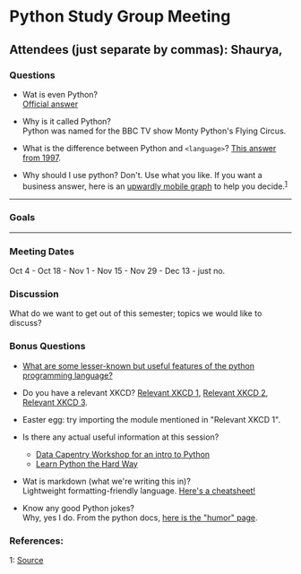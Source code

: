 # Python Study Group Meeting

Attendees (just separate by commas): Shaurya,
---
### Questions
* Wat is even Python?  
[Official answer](https://www.python.org/doc/essays/blurb/)

* Why is it called Python?  
Python was named for the BBC TV show Monty Python's Flying Circus.

* What is the difference between Python and `<language>`? 
[This answer from 1997](https://www.python.org/doc/essays/comparisons/).

* Why should I use python?
Don't. Use what you like. If you want a business answer, here is an [upwardly mobile graph](https://zgab33vy595fw5zq-zippykid.netdna-ssl.com/wp-content/uploads/2017/09/growth_major_languages-1-1400x1200.png) to help you decide.<sup>[1](#ref1)</sup>
---
### Goals

---

### Meeting Dates
Oct 4 - 
Oct 18 -
Nov 1 -
Nov 15 -
Nov 29 -
Dec 13 - just no.

### Discussion 

What do we want to get out of this semester; topics we would like to discuss? 

### Bonus Questions
* [What are some lesser-known but useful features of the python programming language?](https://stackoverflow.com/questions/101268/hidden-features-of-python)

* Do you have a relevant XKCD?
[Relevant XKCD 1](https://xkcd.com/353/), [Relevant XKCD 2](https://xkcd.com/413/), [Relevant XKCD 3](https://xkcd.com/1987/).

* Easter egg: try importing the module mentioned in "Relevant XKCD 1".

* Is there any actual useful information at this session?  
  * [Data Capentry Workshop for an intro to Python](https://swcarpentry.github.io/python-novice-inflammation/)
  * [Learn Python the Hard Way](https://learnpythonthehardway.org)

* Wat is markdown (what we're writing this in)?  
Lightweight formatting-friendly language.
[Here's a cheatsheet!](https://github.com/adam-p/markdown-here/wiki/Markdown-Cheatsheet)

* Know any good Python jokes?  
Why, yes I do. From the python docs, [here is the "humor" page](https://www.python.org/doc/humor/#id24).

### References:  
<a name="ref1">1</a>: [Source](https://stackoverflow.blog/2017/09/06/incredible-growth-python/)
